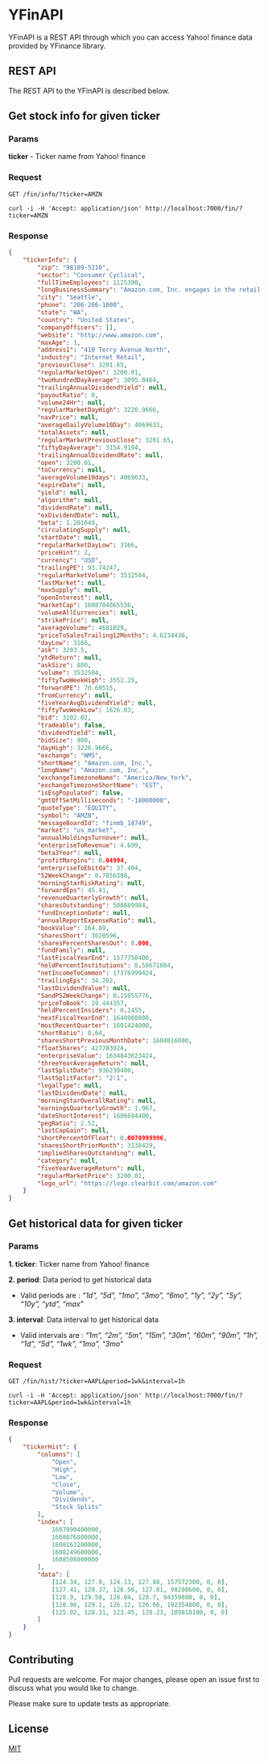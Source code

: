 # YFinAPI

YFinAPI is a REST API through which you can access Yahoo! finance data provided by YFinance library.

## REST API

The REST API to the YFinAPI is described below.

## Get stock info for given ticker

### Params

**ticker** - Ticker name from Yahoo! finance

### Request

`GET /fin/info/?ticker=AMZN`

    curl -i -H 'Accept: application/json' http://localhost:7000/fin/?ticker=AMZN

### Response

```json
{
	"tickerInfo": {
		"zip": "98109-5210",
		"sector": "Consumer Cyclical",
		"fullTimeEmployees": 1125300,
		"longBusinessSummary": "Amazon.com, Inc. engages in the retail...",
		"city": "Seattle",
		"phone": "206-266-1000",
		"state": "WA",
		"country": "United States",
		"companyOfficers": [],
		"website": "http://www.amazon.com",
		"maxAge": 1,
		"address1": "410 Terry Avenue North",
		"industry": "Internet Retail",
		"previousClose": 3201.65,
		"regularMarketOpen": 3200.01,
		"twoHundredDayAverage": 3095.0464,
		"trailingAnnualDividendYield": null,
		"payoutRatio": 0,
		"volume24Hr": null,
		"regularMarketDayHigh": 3226.9666,
		"navPrice": null,
		"averageDailyVolume10Day": 4069633,
		"totalAssets": null,
		"regularMarketPreviousClose": 3201.65,
		"fiftyDayAverage": 3154.9194,
		"trailingAnnualDividendRate": null,
		"open": 3200.01,
		"toCurrency": null,
		"averageVolume10days": 4069633,
		"expireDate": null,
		"yield": null,
		"algorithm": null,
		"dividendRate": null,
		"exDividendDate": null,
		"beta": 1.201049,
		"circulatingSupply": null,
		"startDate": null,
		"regularMarketDayLow": 3166,
		"priceHint": 2,
		"currency": "USD",
		"trailingPE": 93.74247,
		"regularMarketVolume": 3532504,
		"lastMarket": null,
		"maxSupply": null,
		"openInterest": null,
		"marketCap": 1608704065536,
		"volumeAllCurrencies": null,
		"strikePrice": null,
		"averageVolume": 4681029,
		"priceToSalesTrailing12Months": 4.6234436,
		"dayLow": 3166,
		"ask": 3203.5,
		"ytdReturn": null,
		"askSize": 800,
		"volume": 3532504,
		"fiftyTwoWeekHigh": 3552.25,
		"forwardPE": 70.60515,
		"fromCurrency": null,
		"fiveYearAvgDividendYield": null,
		"fiftyTwoWeekLow": 1626.03,
		"bid": 3202.02,
		"tradeable": false,
		"dividendYield": null,
		"bidSize": 900,
		"dayHigh": 3226.9666,
		"exchange": "NMS",
		"shortName": "Amazon.com, Inc.",
		"longName": "Amazon.com, Inc.",
		"exchangeTimezoneName": "America/New_York",
		"exchangeTimezoneShortName": "EST",
		"isEsgPopulated": false,
		"gmtOffSetMilliseconds": "-18000000",
		"quoteType": "EQUITY",
		"symbol": "AMZN",
		"messageBoardId": "finmb_18749",
		"market": "us_market",
		"annualHoldingsTurnover": null,
		"enterpriseToRevenue": 4.699,
		"beta3Year": null,
		"profitMargins": 0.04994,
		"enterpriseToEbitda": 37.404,
		"52WeekChange": 0.7856386,
		"morningStarRiskRating": null,
		"forwardEps": 45.41,
		"revenueQuarterlyGrowth": null,
		"sharesOutstanding": 500889984,
		"fundInceptionDate": null,
		"annualReportExpenseRatio": null,
		"bookValue": 164.89,
		"sharesShort": 3020596,
		"sharesPercentSharesOut": 0.006,
		"fundFamily": null,
		"lastFiscalYearEnd": 1577750400,
		"heldPercentInstitutions": 0.58671004,
		"netIncomeToCommon": 17376999424,
		"trailingEps": 34.202,
		"lastDividendValue": null,
		"SandP52WeekChange": 0.15055776,
		"priceToBook": 19.444357,
		"heldPercentInsiders": 0.1455,
		"nextFiscalYearEnd": 1640908800,
		"mostRecentQuarter": 1601424000,
		"shortRatio": 0.64,
		"sharesShortPreviousMonthDate": 1604016000,
		"floatShares": 427783024,
		"enterpriseValue": 1634843623424,
		"threeYearAverageReturn": null,
		"lastSplitDate": 936230400,
		"lastSplitFactor": "2:1",
		"legalType": null,
		"lastDividendDate": null,
		"morningStarOverallRating": null,
		"earningsQuarterlyGrowth": 1.967,
		"dateShortInterest": 1606694400,
		"pegRatio": 2.52,
		"lastCapGain": null,
		"shortPercentOfFloat": 0.0070999996,
		"sharesShortPriorMonth": 3138429,
		"impliedSharesOutstanding": null,
		"category": null,
		"fiveYearAverageReturn": null,
		"regularMarketPrice": 3200.01,
		"logo_url": "https://logo.clearbit.com/amazon.com"
	}
}
```

## Get historical data for given ticker

### Params

**1. ticker**: Ticker name from Yahoo! finance

**2. period**: Data period to get historical data

- Valid periods are : _“1d”, “5d”, “1mo”, “3mo”, “6mo”, “1y”, “2y”, “5y”, “10y”, “ytd”, “max”_

**3. interval**: Data interval to get historical data

- Valid intervals are : _“1m”, “2m”, “5m”, “15m”, “30m”, “60m”, “90m”, “1h”, “1d”, “5d”, “1wk”, “1mo”, “3mo”_

### Request

`GET /fin/hist/?ticker=AAPL&period=1wk&interval=1h`

    curl -i -H 'Accept: application/json' http://localhost:7000/fin/?ticker=AAPL&period=1wk&interval=1h

### Response

```json
{
	"tickerHist": {
		"columns": [
			"Open",
			"High",
			"Low",
			"Close",
			"Volume",
			"Dividends",
			"Stock Splits"
		],
		"index": [
			1607990400000,
			1608076800000,
			1608163200000,
			1608249600000,
			1608508800000
		],
		"data": [
			[124.34, 127.9, 124.13, 127.88, 157572300, 0, 0],
			[127.41, 128.37, 126.56, 127.81, 98208600, 0, 0],
			[128.9, 129.58, 128.04, 128.7, 94359800, 0, 0],
			[128.96, 129.1, 126.12, 126.66, 192354800, 0, 0],
			[125.02, 128.31, 123.45, 128.23, 109818100, 0, 0]
		]
	}
}
```

## Contributing

Pull requests are welcome. For major changes, please open an issue first to discuss what you would like to change.

Please make sure to update tests as appropriate.

## License

[MIT](https://choosealicense.com/licenses/mit/)
